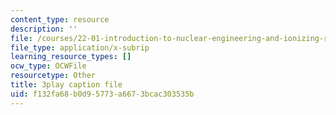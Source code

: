 ```yaml
---
content_type: resource
description: ''
file: /courses/22-01-introduction-to-nuclear-engineering-and-ionizing-radiation-fall-2016/f132fa68b0d95773a6673bcac303535b_G8LHGY3i01Q.vtt
file_type: application/x-subrip
learning_resource_types: []
ocw_type: OCWFile
resourcetype: Other
title: 3play caption file
uid: f132fa68-b0d9-5773-a667-3bcac303535b
---
```

